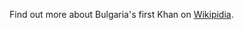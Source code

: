 <html>
 <footer><p>Find out more about Bulgaria's first Khan on <a href="https://en.wikipedia.org/wiki/Asparuh_of_Bulgaria"  target="_blank">Wikipidia</a>.<p></footer>
</html>
